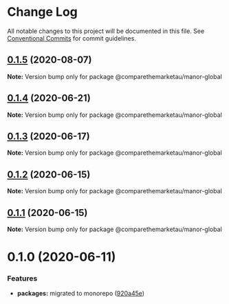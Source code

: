# Change Log

All notable changes to this project will be documented in this file.
See [Conventional Commits](https://conventionalcommits.org) for commit guidelines.

## [0.1.5](https://github.com/comparethemarketau/manor-react/compare/@comparethemarketau/manor-global@0.1.4...@comparethemarketau/manor-global@0.1.5) (2020-08-07)

**Note:** Version bump only for package @comparethemarketau/manor-global





## [0.1.4](https://github.com/comparethemarketau/manor-react/compare/@comparethemarketau/manor-global@0.1.3...@comparethemarketau/manor-global@0.1.4) (2020-06-21)

**Note:** Version bump only for package @comparethemarketau/manor-global





## [0.1.3](https://github.com/comparethemarketau/manor-react/compare/@comparethemarketau/manor-global@0.1.2...@comparethemarketau/manor-global@0.1.3) (2020-06-17)

**Note:** Version bump only for package @comparethemarketau/manor-global





## [0.1.2](https://github.com/comparethemarketau/manor-react/compare/@comparethemarketau/manor-global@0.1.1...@comparethemarketau/manor-global@0.1.2) (2020-06-15)

**Note:** Version bump only for package @comparethemarketau/manor-global





## [0.1.1](https://github.com/comparethemarketau/manor-react/compare/@comparethemarketau/manor-global@0.1.0...@comparethemarketau/manor-global@0.1.1) (2020-06-15)

**Note:** Version bump only for package @comparethemarketau/manor-global





# 0.1.0 (2020-06-11)


### Features

* **packages:** migrated to monorepo ([920a45e](https://github.com/comparethemarketau/manor-react/commit/920a45ec4b40a19de32f39f29693cbe1b1f314ae))
